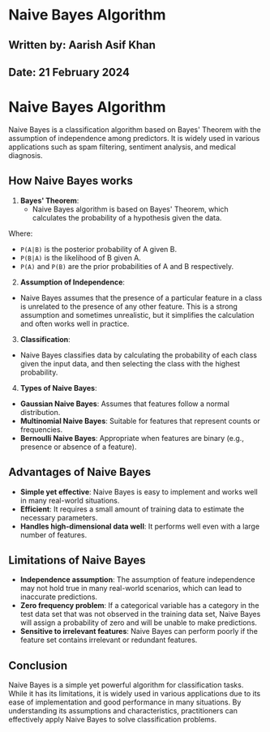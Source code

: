 # **Naive Bayes Algorithm**

## **Written by:** Aarish Asif Khan

## **Date:** 21 February 2024

# **Naive Bayes Algorithm**

Naive Bayes is a classification algorithm based on Bayes' Theorem with the assumption of independence among predictors. It is widely used in various applications such as spam filtering, sentiment analysis, and medical diagnosis.

## **How Naive Bayes works**

1. **Bayes' Theorem**:
   - Naive Bayes algorithm is based on Bayes' Theorem, which calculates the probability of a hypothesis given the data.

Where:
- `P(A|B)` is the posterior probability of A given B.
- `P(B|A)` is the likelihood of B given A.
- `P(A)` and `P(B)` are the prior probabilities of A and B respectively.

2. **Assumption of Independence**:

- Naive Bayes assumes that the presence of a particular feature in a class is unrelated to the presence of any other feature. This is a strong assumption and sometimes unrealistic, but it simplifies the calculation and often works well in practice.

3. **Classification**:

- Naive Bayes classifies data by calculating the probability of each class given the input data, and then selecting the class with the highest probability.

4. **Types of Naive Bayes**:

- **Gaussian Naive Bayes**: Assumes that features follow a normal distribution.
- **Multinomial Naive Bayes**: Suitable for features that represent counts or frequencies.
- **Bernoulli Naive Bayes**: Appropriate when features are binary (e.g., presence or absence of a feature).

## **Advantages of Naive Bayes**

- **Simple yet effective**: Naive Bayes is easy to implement and works well in many real-world situations.
- **Efficient**: It requires a small amount of training data to estimate the necessary parameters.
- **Handles high-dimensional data well**: It performs well even with a large number of features.

## **Limitations of Naive Bayes**

- **Independence assumption**: The assumption of feature independence may not hold true in many real-world scenarios, which can lead to inaccurate predictions.
- **Zero frequency problem**: If a categorical variable has a category in the test data set that was not observed in the training data set, Naive Bayes will assign a probability of zero and will be unable to make predictions.
- **Sensitive to irrelevant features**: Naive Bayes can perform poorly if the feature set contains irrelevant or redundant features.

## **Conclusion**

Naive Bayes is a simple yet powerful algorithm for classification tasks. While it has its limitations, it is widely used in various applications due to its ease of implementation and good performance in many situations. By understanding its assumptions and characteristics, practitioners can effectively apply Naive Bayes to solve classification problems.



